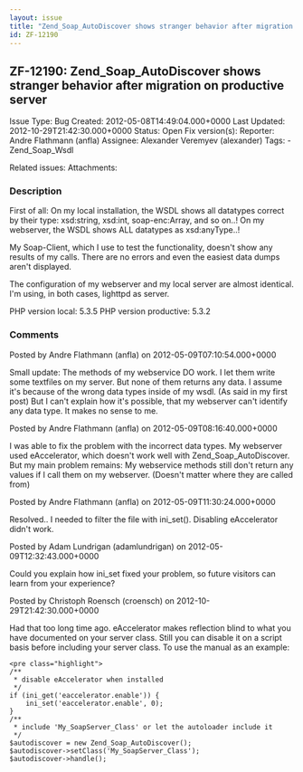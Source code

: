 ```yaml
---
layout: issue
title: "Zend_Soap_AutoDiscover shows stranger behavior after migration on productive server"
id: ZF-12190
---
```


ZF-12190: Zend\_Soap\_AutoDiscover shows stranger behavior after migration on productive server
-----------------------------------------------------------------------------------------------

 Issue Type: Bug Created: 2012-05-08T14:49:04.000+0000 Last Updated: 2012-10-29T21:42:30.000+0000 Status: Open Fix version(s): 
 Reporter:  Andre Flathmann (anfla)  Assignee:  Alexander Veremyev (alexander)  Tags: - Zend\_Soap\_Wsdl
 
 Related issues: 
 Attachments: 
### Description

First of all: On my local installation, the WSDL shows all datatypes correct by their type: xsd:string, xsd:int, soap-enc:Array, and so on..! On my webserver, the WSDL shows ALL datatypes as xsd:anyType..!

My Soap-Client, which I use to test the functionality, doesn't show any results of my calls. There are no errors and even the easiest data dumps aren't displayed.

The configuration of my webserver and my local server are almost identical. I'm using, in both cases, lighttpd as server.

PHP version local: 5.3.5 PHP version productive: 5.3.2

 

 

### Comments

Posted by Andre Flathmann (anfla) on 2012-05-09T07:10:54.000+0000

Small update: The methods of my webservice DO work. I let them write some textfiles on my server. But none of them returns any data. I assume it's because of the wrong data types inside of my wsdl. (As said in my first post) But I can't explain how it's possible, that my webserver can't identify any data type. It makes no sense to me.

 

 

Posted by Andre Flathmann (anfla) on 2012-05-09T08:16:40.000+0000

I was able to fix the problem with the incorrect data types. My webserver used eAccelerator, which doesn't work well with Zend\_Soap\_AutoDiscover. But my main problem remains: My webservice methods still don't return any values if I call them on my webserver. (Doesn't matter where they are called from)

 

 

Posted by Andre Flathmann (anfla) on 2012-05-09T11:30:24.000+0000

Resolved.. I needed to filter the file with ini\_set(). Disabling eAccelerator didn't work.

 

 

Posted by Adam Lundrigan (adamlundrigan) on 2012-05-09T12:32:43.000+0000

Could you explain how ini\_set fixed your problem, so future visitors can learn from your experience?

 

 

Posted by Christoph Roensch (croensch) on 2012-10-29T21:42:30.000+0000

Had that too long time ago. eAccelerator makes reflection blind to what you have documented on your server class. Still you can disable it on a script basis before including your server class. To use the manual as an example:

 
    <pre class="highlight">
    /**
     * disable eAccelerator when installed
     */
    if (ini_get('eaccelerator.enable')) {
        ini_set('eaccelerator.enable', 0);
    }
    /**
     * include 'My_SoapServer_Class' or let the autoloader include it
     */ 
    $autodiscover = new Zend_Soap_AutoDiscover();
    $autodiscover->setClass('My_SoapServer_Class');
    $autodiscover->handle();


 

 